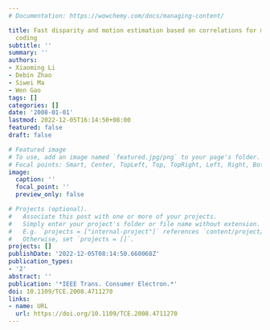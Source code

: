 ```yaml
---
# Documentation: https://wowchemy.com/docs/managing-content/

title: Fast disparity and motion estimation based on correlations for multiview video
  coding
subtitle: ''
summary: ''
authors:
- Xiaoming Li
- Debin Zhao
- Siwei Ma
- Wen Gao
tags: []
categories: []
date: '2008-01-01'
lastmod: 2022-12-05T16:14:50+08:00
featured: false
draft: false

# Featured image
# To use, add an image named `featured.jpg/png` to your page's folder.
# Focal points: Smart, Center, TopLeft, Top, TopRight, Left, Right, BottomLeft, Bottom, BottomRight.
image:
  caption: ''
  focal_point: ''
  preview_only: false

# Projects (optional).
#   Associate this post with one or more of your projects.
#   Simply enter your project's folder or file name without extension.
#   E.g. `projects = ["internal-project"]` references `content/project/deep-learning/index.md`.
#   Otherwise, set `projects = []`.
projects: []
publishDate: '2022-12-05T08:14:50.660068Z'
publication_types:
- '2'
abstract: ''
publication: '*IEEE Trans. Consumer Electron.*'
doi: 10.1109/TCE.2008.4711270
links:
- name: URL
  url: https://doi.org/10.1109/TCE.2008.4711270
---
```

